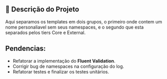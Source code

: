 ## 🧐 Descrição do Projeto

Aqui separamos os templates em dois grupos, o primeiro onde contem um nome personaliavel sem seus namespaces, e o segundo que esta separados pelos tiers Core e External.

## Pendencias:
- Refatorar a implementação do **Fluent Validation**. 
- Corrigir bug de namespaces na configuração do log.
- Refatorar testes e finalizar os testes unitários.
